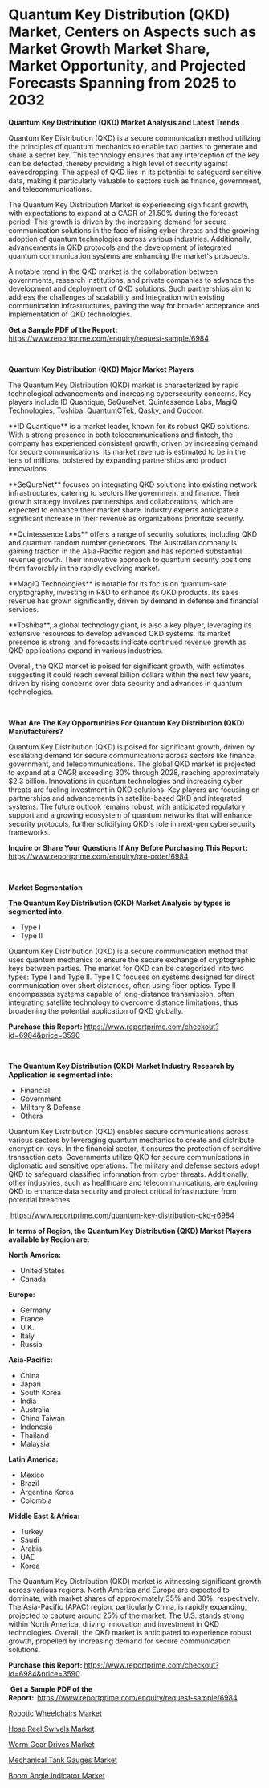 <p><h1>Quantum Key Distribution (QKD) Market, Centers on Aspects such as Market Growth Market Share, Market Opportunity, and Projected Forecasts Spanning from 2025 to 2032</h1></p><p><strong>Quantum Key Distribution (QKD) Market Analysis and Latest Trends</strong></p>
<p><p>Quantum Key Distribution (QKD) is a secure communication method utilizing the principles of quantum mechanics to enable two parties to generate and share a secret key. This technology ensures that any interception of the key can be detected, thereby providing a high level of security against eavesdropping. The appeal of QKD lies in its potential to safeguard sensitive data, making it particularly valuable to sectors such as finance, government, and telecommunications.</p><p>The Quantum Key Distribution Market is experiencing significant growth, with expectations to expand at a CAGR of 21.50% during the forecast period. This growth is driven by the increasing demand for secure communication solutions in the face of rising cyber threats and the growing adoption of quantum technologies across various industries. Additionally, advancements in QKD protocols and the development of integrated quantum communication systems are enhancing the market's prospects. </p><p>A notable trend in the QKD market is the collaboration between governments, research institutions, and private companies to advance the development and deployment of QKD solutions. Such partnerships aim to address the challenges of scalability and integration with existing communication infrastructures, paving the way for broader acceptance and implementation of QKD technologies.</p></p>
<p><strong>Get a Sample PDF of the Report:&nbsp;</strong> <a href="https://www.reportprime.com/enquiry/request-sample/6984?utm_campaign=3024&utm_medium=2&utm_source=Github&utm_content=ia&utm_term=19032025&utm_id=quantum-key-distribution-qkd">https://www.reportprime.com/enquiry/request-sample/6984</a></p>
<p>&nbsp;</p>
<p><strong>Quantum Key Distribution (QKD) Major Market Players</strong></p>
<p><p>The Quantum Key Distribution (QKD) market is characterized by rapid technological advancements and increasing cybersecurity concerns. Key players include ID Quantique, SeQureNet, Quintessence Labs, MagiQ Technologies, Toshiba, QuantumCTek, Qasky, and Qudoor.</p><p>**ID Quantique** is a market leader, known for its robust QKD solutions. With a strong presence in both telecommunications and fintech, the company has experienced consistent growth, driven by increasing demand for secure communications. Its market revenue is estimated to be in the tens of millions, bolstered by expanding partnerships and product innovations.</p><p>**SeQureNet** focuses on integrating QKD solutions into existing network infrastructures, catering to sectors like government and finance. Their growth strategy involves partnerships and collaborations, which are expected to enhance their market share. Industry experts anticipate a significant increase in their revenue as organizations prioritize security.</p><p>**Quintessence Labs** offers a range of security solutions, including QKD and quantum random number generators. The Australian company is gaining traction in the Asia-Pacific region and has reported substantial revenue growth. Their innovative approach to quantum security positions them favorably in the rapidly evolving market.</p><p>**MagiQ Technologies** is notable for its focus on quantum-safe cryptography, investing in R&D to enhance its QKD products. Its sales revenue has grown significantly, driven by demand in defense and financial services.</p><p>**Toshiba**, a global technology giant, is also a key player, leveraging its extensive resources to develop advanced QKD systems. Its market presence is strong, and forecasts indicate continued revenue growth as QKD applications expand in various industries.</p><p>Overall, the QKD market is poised for significant growth, with estimates suggesting it could reach several billion dollars within the next few years, driven by rising concerns over data security and advances in quantum technologies.</p></p>
<p>&nbsp;</p>
<p><strong>What Are The Key Opportunities For Quantum Key Distribution (QKD) Manufacturers?</strong></p>
<p><p>Quantum Key Distribution (QKD) is poised for significant growth, driven by escalating demand for secure communications across sectors like finance, government, and telecommunications. The global QKD market is projected to expand at a CAGR exceeding 30% through 2028, reaching approximately $2.3 billion. Innovations in quantum technologies and increasing cyber threats are fueling investment in QKD solutions. Key players are focusing on partnerships and advancements in satellite-based QKD and integrated systems. The future outlook remains robust, with anticipated regulatory support and a growing ecosystem of quantum networks that will enhance security protocols, further solidifying QKD's role in next-gen cybersecurity frameworks.</p></p>
<p><strong>Inquire or Share Your Questions If Any Before Purchasing This Report:</strong> <a href="https://www.reportprime.com/enquiry/pre-order/6984?utm_campaign=3024&utm_medium=2&utm_source=Github&utm_content=ia&utm_term=19032025&utm_id=quantum-key-distribution-qkd">https://www.reportprime.com/enquiry/pre-order/6984</a></p>
<p>&nbsp;</p>
<p><strong>Market Segmentation</strong></p>
<p><strong>The Quantum Key Distribution (QKD) Market Analysis by types is segmented into:</strong></p>
<p><ul><li>Type I</li><li>Type II</li></ul></p>
<p><p>Quantum Key Distribution (QKD) is a secure communication method that uses quantum mechanics to ensure the secure exchange of cryptographic keys between parties. The market for QKD can be categorized into two types: Type I and Type II. Type I C focuses on systems designed for direct communication over short distances, often using fiber optics. Type II encompasses systems capable of long-distance transmission, often integrating satellite technology to overcome distance limitations, thus broadening the potential application of QKD globally.</p></p>
<p><strong>Purchase this Report:&nbsp;</strong><a href="https://www.reportprime.com/checkout?id=6984&price=3590&utm_campaign=3024&utm_medium=2&utm_source=Github&utm_content=ia&utm_term=19032025&utm_id=quantum-key-distribution-qkd">https://www.reportprime.com/checkout?id=6984&price=3590</a></p>
<p>&nbsp;</p>
<p><strong>The Quantum Key Distribution (QKD) Market Industry Research by Application is segmented into:</strong></p>
<p><ul><li>Financial</li><li>Government</li><li>Military & Defense</li><li>Others</li></ul></p>
<p><p>Quantum Key Distribution (QKD) enables secure communications across various sectors by leveraging quantum mechanics to create and distribute encryption keys. In the financial sector, it ensures the protection of sensitive transaction data. Governments utilize QKD for secure communications in diplomatic and sensitive operations. The military and defense sectors adopt QKD to safeguard classified information from cyber threats. Additionally, other industries, such as healthcare and telecommunications, are exploring QKD to enhance data security and protect critical infrastructure from potential breaches.</p></p>
<p><a href="https://www.reportprime.com/quantum-key-distribution-qkd-r6984?utm_campaign=3024&utm_medium=2&utm_source=Github&utm_content=ia&utm_term=19032025&utm_id=quantum-key-distribution-qkd">&nbsp;https://www.reportprime.com/quantum-key-distribution-qkd-r6984</a></p>
<p><strong>In terms of Region, the Quantum Key Distribution (QKD) Market Players available by Region are:</strong></p>
<p>
    <p> <strong> North America: </strong>
        <ul>
            <li>United States</li>
            <li>Canada</li>
        </ul>
        </p> 
    <p> <strong> Europe: </strong>
        <ul>
            <li>Germany</li>
            <li>France</li>
            <li>U.K.</li>
            <li>Italy</li>
            <li>Russia</li>
        </ul>
        </p> 
    <p> <strong> Asia-Pacific: </strong>
        <ul>
            <li>China</li>
            <li>Japan</li>
            <li>South Korea</li>
            <li>India</li>
            <li>Australia</li>
            <li>China Taiwan</li>
            <li>Indonesia</li>
            <li>Thailand</li>
            <li>Malaysia</li>
        </ul>
        </p> 
    <p> <strong> Latin America: </strong>
        <ul>
            <li>Mexico</li>
            <li>Brazil</li>
            <li>Argentina Korea</li>
            <li>Colombia</li>
        </ul>
        </p> 
    <p> <strong> Middle East & Africa: </strong>
        <ul>
            <li>Turkey</li>
            <li>Saudi</li>
            <li>Arabia</li>
            <li>UAE</li>
            <li>Korea</li>
        </ul>
    </p>
    </p>
<p><p>The Quantum Key Distribution (QKD) market is witnessing significant growth across various regions. North America and Europe are expected to dominate, with market shares of approximately 35% and 30%, respectively. The Asia-Pacific (APAC) region, particularly China, is rapidly expanding, projected to capture around 25% of the market. The U.S. stands strong within North America, driving innovation and investment in QKD technologies. Overall, the QKD market is anticipated to experience robust growth, propelled by increasing demand for secure communication solutions.</p></p>
<p><strong>Purchase this Report: </strong><a href="https://www.reportprime.com/checkout?id=6984&price=3590&utm_campaign=3024&utm_medium=2&utm_source=Github&utm_content=ia&utm_term=19032025&utm_id=quantum-key-distribution-qkd">https://www.reportprime.com/checkout?id=6984&price=3590</a></p>
<p>&nbsp;<strong>Get a Sample PDF of the Report:&nbsp;&nbsp;</strong><a href="https://www.reportprime.com/enquiry/request-sample/6984?utm_campaign=3024&utm_medium=2&utm_source=Github&utm_content=ia&utm_term=19032025&utm_id=quantum-key-distribution-qkd">https://www.reportprime.com/enquiry/request-sample/6984</a></p>
<p><strong></strong></p>
<p><p><a href="https://www.linkedin.com/pulse/robotic-wheelchairs-market-analysis-report-offers-forecast-trends-wjcpe?utm_campaign=3024&utm_medium=2&utm_source=Github&utm_content=ia&utm_term=19032025&utm_id=quantum-key-distribution-qkd">Robotic Wheelchairs Market</a></p><p><a href="https://www.linkedin.com/pulse/hose-reel-swivels-industry-report-examines-recent-4kg3f?utm_campaign=3024&utm_medium=2&utm_source=Github&utm_content=ia&utm_term=19032025&utm_id=quantum-key-distribution-qkd">Hose Reel Swivels Market</a></p><p><a href="https://www.linkedin.com/pulse/worm-gear-drives-market-size-estimated-cagr-112-from-2025-2032-kqzhe?utm_campaign=3024&utm_medium=2&utm_source=Github&utm_content=ia&utm_term=19032025&utm_id=quantum-key-distribution-qkd">Worm Gear Drives Market</a></p><p><a href="https://www.linkedin.com/pulse/evolution-mechanical-tank-gauges-market-key-shifts-from-gsuff?utm_campaign=3024&utm_medium=2&utm_source=Github&utm_content=ia&utm_term=19032025&utm_id=quantum-key-distribution-qkd">Mechanical Tank Gauges Market</a></p><p><a href="https://www.linkedin.com/pulse/boom-angle-indicator-market-expected-see-rapid-expansion-abzne?utm_campaign=3024&utm_medium=2&utm_source=Github&utm_content=ia&utm_term=19032025&utm_id=quantum-key-distribution-qkd">Boom Angle Indicator Market</a></p></p>